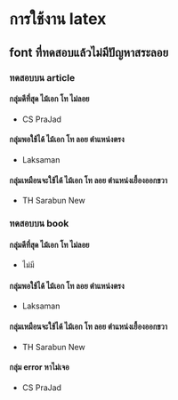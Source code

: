 # การใช้งาน latex

## font ที่ทดสอบแล้วไม่มีปัญหาสระลอย 
### ทดสอบบน article
#### กลุ่มดีที่สุด ไม้เอก โท ไม่ลอย
* CS PraJad
#### กลุ่มพอใช้ได้ ไม้เอก โท ลอย ตำแหน่งตรง
* Laksaman
#### กลุ่มเหมือนจะใช้ได้ ไม้เอก โท ลอย ตำแหน่งเยี้องออกขวา
* TH Sarabun New

### ทดสอบบน book
#### กลุ่มดีที่สุด ไม้เอก โท ไม่ลอย
* ไม่มี
#### กลุ่มพอใช้ได้ ไม้เอก โท ลอย ตำแหน่งตรง
* Laksaman
#### กลุ่มเหมือนจะใช้ได้ ไม้เอก โท ลอย ตำแหน่งเยี้องออกขวา
* TH Sarabun New
#### กลุ่ม error หาไม่เจอ
*  CS PraJad
